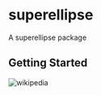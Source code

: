# superellipse

A superellipse package

## Getting Started

![wikipedia](https://wikimedia.org/api/rest_v1/media/math/render/svg/2b21da32fe407ff5714620b26c50343d21afed15)
